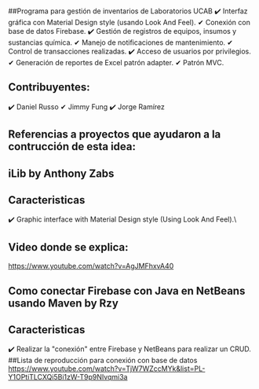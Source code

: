 ##Programa para gestión de inventarios de Laboratorios UCAB
✔️ Interfaz gráfica con Material Design style (usando Look And Feel).
✔ Conexión con base de datos ️Firebase.
✔️ Gestión de registros de equipos, insumos y sustancias química.
✔ ️Manejo de notificaciones de mantenimiento.
✔ ️Control de transacciones realizadas.
✔️ Acceso de usuarios por privilegios.
✔ ️Generación de reportes de Excel patrón adapter.
✔ Patrón ️MVC.

## Contribuyentes:
✔️ Daniel Russo
✔ Jimmy Fung
✔️ Jorge Ramírez

## Referencias a proyectos que ayudaron a la contrucción de esta idea:

## iLib by Anthony Zabs
## Caracteristicas
✔️ Graphic interface with Material Design style (Using Look And Feel).\
## Video donde se explica:
https://www.youtube.com/watch?v=AgJMFhxvA40

## Como conectar Firebase con Java en NetBeans usando Maven by Rzy
## Caracteristicas
✔️ Realizar la "conexión" entre Firebase y NetBeans para realizar un CRUD. \
##Lista de reproducción para conexión con base de datos
https://www.youtube.com/watch?v=TjW7WZccMYk&list=PL-Y1OPtiTLCXQi5Bi1zW-T9p9NIvqmi3a